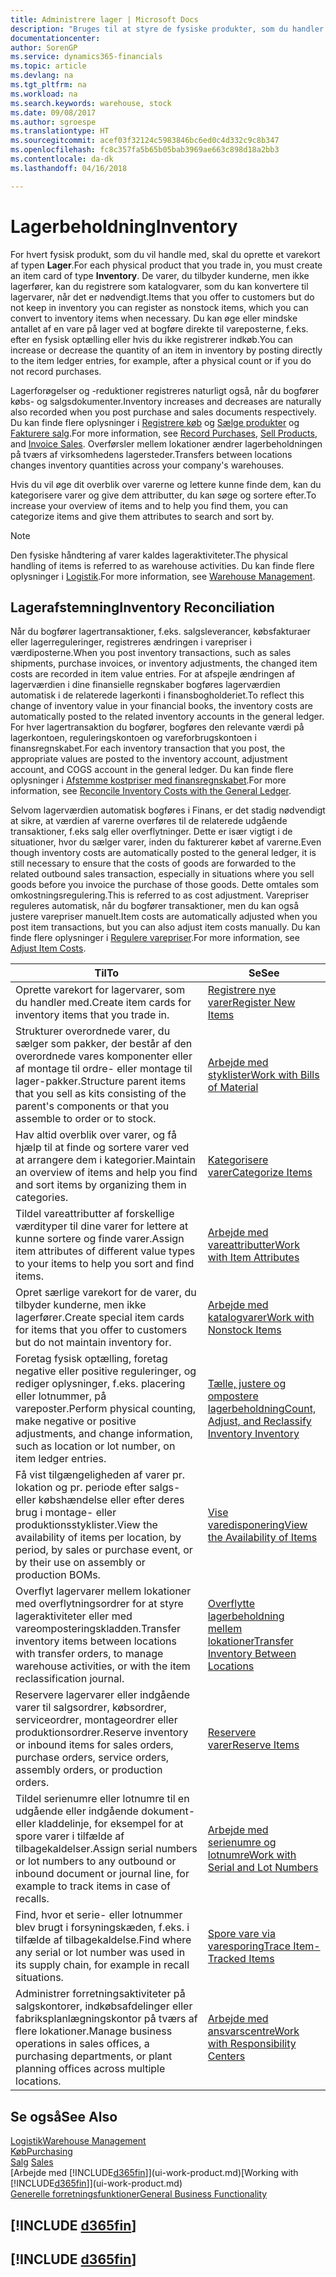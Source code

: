 ```yaml
---
title: Administrere lager | Microsoft Docs
description: "Bruges til at styre de fysiske produkter, som du handler med, f.eks. håndtering af lagerbeholdning på lagerstedet."
documentationcenter: 
author: SorenGP
ms.service: dynamics365-financials
ms.topic: article
ms.devlang: na
ms.tgt_pltfrm: na
ms.workload: na
ms.search.keywords: warehouse, stock
ms.date: 09/08/2017
ms.author: sgroespe
ms.translationtype: HT
ms.sourcegitcommit: acef03f32124c5983846bc6ed0c4d332c9c8b347
ms.openlocfilehash: fc8c357fa5b65b05bab3969ae663c898d18a2bb3
ms.contentlocale: da-dk
ms.lasthandoff: 04/16/2018

---
```


# <a name="inventory"></a><span data-ttu-id="ebec3-103">Lagerbeholdning</span><span class="sxs-lookup"><span data-stu-id="ebec3-103">Inventory</span></span>
<span data-ttu-id="ebec3-104">For hvert fysisk produkt, som du vil handle med, skal du oprette et varekort af typen **Lager**.</span><span class="sxs-lookup"><span data-stu-id="ebec3-104">For each physical product that you trade in, you must create an item card of type **Inventory**.</span></span> <span data-ttu-id="ebec3-105">De varer, du tilbyder kunderne, men ikke lagerfører, kan du registrere som katalogvarer, som du kan konvertere til lagervarer, når det er nødvendigt.</span><span class="sxs-lookup"><span data-stu-id="ebec3-105">Items that you offer to customers but do not keep in inventory you can register as nonstock items, which you can convert to inventory items when necessary.</span></span> <span data-ttu-id="ebec3-106">Du kan øge eller mindske antallet af en vare på lager ved at bogføre direkte til vareposterne, f.eks. efter en fysisk optælling eller hvis du ikke registrerer indkøb.</span><span class="sxs-lookup"><span data-stu-id="ebec3-106">You can increase or decrease the quantity of an item in inventory by posting directly to the item ledger entries, for example, after a physical count or if you do not record purchases.</span></span>

<span data-ttu-id="ebec3-107">Lagerforøgelser og -reduktioner registreres naturligt også, når du bogfører købs- og salgsdokumenter.</span><span class="sxs-lookup"><span data-stu-id="ebec3-107">Inventory increases and decreases are naturally also recorded when you post purchase and sales documents respectively.</span></span> <span data-ttu-id="ebec3-108">Du kan finde flere oplysninger i [Registrere køb](purchasing-how-record-purchases.md) og [Sælge produkter](sales-how-sell-products.md) og [Fakturere salg](sales-how-invoice-sales.md).</span><span class="sxs-lookup"><span data-stu-id="ebec3-108">For more information, see [Record Purchases](purchasing-how-record-purchases.md), [Sell Products](sales-how-sell-products.md), and [Invoice Sales](sales-how-invoice-sales.md).</span></span> <span data-ttu-id="ebec3-109">Overførsler mellem lokationer ændrer lagerbeholdningen på tværs af virksomhedens lagersteder.</span><span class="sxs-lookup"><span data-stu-id="ebec3-109">Transfers between locations changes inventory quantities across your company's warehouses.</span></span>   

<span data-ttu-id="ebec3-110">Hvis du vil øge dit overblik over varerne og lettere kunne finde dem, kan du kategorisere varer og give dem attributter, du kan søge og sortere efter.</span><span class="sxs-lookup"><span data-stu-id="ebec3-110">To increase your overview of items and to help you find them, you can categorize items and give them attributes to search and sort by.</span></span>

> [!NOTE]
> <span data-ttu-id="ebec3-111">Den fysiske håndtering af varer kaldes lageraktiviteter.</span><span class="sxs-lookup"><span data-stu-id="ebec3-111">The physical handling of items is referred to as warehouse activities.</span></span> <span data-ttu-id="ebec3-112">Du kan finde flere oplysninger i [Logistik](warehouse-manage-warehouse.md).</span><span class="sxs-lookup"><span data-stu-id="ebec3-112">For more information, see [Warehouse Management](warehouse-manage-warehouse.md).</span></span>

## <a name="inventory-reconciliation"></a><span data-ttu-id="ebec3-113">Lagerafstemning</span><span class="sxs-lookup"><span data-stu-id="ebec3-113">Inventory Reconciliation</span></span>
<span data-ttu-id="ebec3-114">Når du bogfører lagertransaktioner, f.eks. salgsleverancer, købsfakturaer eller lagerreguleringer, registreres ændringen i varepriser i værdiposterne.</span><span class="sxs-lookup"><span data-stu-id="ebec3-114">When you post inventory transactions, such as sales shipments, purchase invoices, or inventory adjustments, the changed item costs are recorded in item value entries.</span></span> <span data-ttu-id="ebec3-115">For at afspejle ændringen af lagerværdien i dine finansielle regnskaber bogføres lagerværdien automatisk i de relaterede lagerkonti i finansbogholderiet.</span><span class="sxs-lookup"><span data-stu-id="ebec3-115">To reflect this change of inventory value in your financial books, the inventory costs are automatically posted to the related inventory accounts in the general ledger.</span></span> <span data-ttu-id="ebec3-116">For hver lagertransaktion du bogfører, bogføres den relevante værdi på lagerkontoen, reguleringskontoen og vareforbrugskontoen i finansregnskabet.</span><span class="sxs-lookup"><span data-stu-id="ebec3-116">For each inventory transaction that you post, the appropriate values are posted to the inventory account, adjustment account, and COGS account in the general ledger.</span></span> <span data-ttu-id="ebec3-117">Du kan finde flere oplysninger i [Afstemme kostpriser med finansregnskabet](finance-how-to-post-inventory-costs-to-the-general-ledger.md).</span><span class="sxs-lookup"><span data-stu-id="ebec3-117">For more information, see [Reconcile Inventory Costs with the General Ledger](finance-how-to-post-inventory-costs-to-the-general-ledger.md).</span></span>

<span data-ttu-id="ebec3-118">Selvom lagerværdien automatisk bogføres i Finans, er det stadig nødvendigt at sikre, at værdien af varerne overføres til de relaterede udgående transaktioner, f.eks salg eller overflytninger. Dette er især vigtigt i de situationer, hvor du sælger varer, inden du fakturerer købet af varerne.</span><span class="sxs-lookup"><span data-stu-id="ebec3-118">Even though inventory costs are automatically posted to the general ledger, it is still necessary to ensure that the costs of goods are forwarded to the related outbound sales transaction, especially in situations where you sell goods before you invoice the purchase of those goods.</span></span> <span data-ttu-id="ebec3-119">Dette omtales som omkostningsregulering.</span><span class="sxs-lookup"><span data-stu-id="ebec3-119">This is referred to as cost adjustment.</span></span> <span data-ttu-id="ebec3-120">Varepriser reguleres automatisk, når du bogfører transaktioner, men du kan også justere varepriser manuelt.</span><span class="sxs-lookup"><span data-stu-id="ebec3-120">Item costs are automatically adjusted when you post item transactions, but you can also adjust item costs manually.</span></span> <span data-ttu-id="ebec3-121">Du kan finde flere oplysninger i [Regulere varepriser](inventory-how-adjust-item-costs.md).</span><span class="sxs-lookup"><span data-stu-id="ebec3-121">For more information, see [Adjust Item Costs](inventory-how-adjust-item-costs.md).</span></span>

|<span data-ttu-id="ebec3-122">Til</span><span class="sxs-lookup"><span data-stu-id="ebec3-122">To</span></span> |<span data-ttu-id="ebec3-123">Se</span><span class="sxs-lookup"><span data-stu-id="ebec3-123">See</span></span> |
|---|----|
|<span data-ttu-id="ebec3-124">Oprette varekort for lagervarer, som du handler med.</span><span class="sxs-lookup"><span data-stu-id="ebec3-124">Create item cards for inventory items that you trade in.</span></span>|[<span data-ttu-id="ebec3-125">Registrere nye varer</span><span class="sxs-lookup"><span data-stu-id="ebec3-125">Register New Items</span></span>](inventory-how-register-new-items.md)|
|<span data-ttu-id="ebec3-126">Strukturer overordnede varer, du sælger som pakker, der består af den overordnede vares komponenter eller af montage til ordre- eller montage til lager-pakker.</span><span class="sxs-lookup"><span data-stu-id="ebec3-126">Structure parent items that you sell as kits consisting of the parent's components or that you assemble to order or to stock.</span></span>|[<span data-ttu-id="ebec3-127">Arbejde med styklister</span><span class="sxs-lookup"><span data-stu-id="ebec3-127">Work with Bills of Material</span></span>](inventory-how-work-BOMs.md)|
|<span data-ttu-id="ebec3-128">Hav altid overblik over varer, og få hjælp til at finde og sortere varer ved at arrangere dem i kategorier.</span><span class="sxs-lookup"><span data-stu-id="ebec3-128">Maintain an overview of items and help you find and sort items by organizing them in categories.</span></span>|[<span data-ttu-id="ebec3-129">Kategorisere varer</span><span class="sxs-lookup"><span data-stu-id="ebec3-129">Categorize Items</span></span>](inventory-how-categorize-items.md)|
|<span data-ttu-id="ebec3-130">Tildel vareattributter af forskellige værdityper til dine varer for lettere at kunne sortere og finde varer.</span><span class="sxs-lookup"><span data-stu-id="ebec3-130">Assign item attributes of different value types to your items to help you sort and find items.</span></span>|[<span data-ttu-id="ebec3-131">Arbejde med vareattributter</span><span class="sxs-lookup"><span data-stu-id="ebec3-131">Work with Item Attributes</span></span>](inventory-how-work-item-attributes.md)|
|<span data-ttu-id="ebec3-132">Opret særlige varekort for de varer, du tilbyder kunderne, men ikke lagerfører.</span><span class="sxs-lookup"><span data-stu-id="ebec3-132">Create special item cards for items that you offer to customers but do not maintain inventory for.</span></span>|[<span data-ttu-id="ebec3-133">Arbejde med katalogvarer</span><span class="sxs-lookup"><span data-stu-id="ebec3-133">Work with Nonstock Items</span></span>](inventory-how-work-nonstock-items.md)|
|<span data-ttu-id="ebec3-134">Foretag fysisk optælling, foretag negative eller positive reguleringer, og rediger oplysninger, f.eks. placering eller lotnummer, på vareposter.</span><span class="sxs-lookup"><span data-stu-id="ebec3-134">Perform physical counting, make negative or positive adjustments, and change information, such as location or lot number, on item ledger entries.</span></span>|[<span data-ttu-id="ebec3-135">Tælle, justere og ompostere lagerbeholdning</span><span class="sxs-lookup"><span data-stu-id="ebec3-135">Count, Adjust, and Reclassify Inventory Inventory</span></span>](inventory-how-count-adjust-reclassify.md)|
|<span data-ttu-id="ebec3-136">Få vist tilgængeligheden af varer pr. lokation og pr. periode efter salgs- eller købshændelse eller efter deres brug i montage- eller produktionsstyklister.</span><span class="sxs-lookup"><span data-stu-id="ebec3-136">View the availability of items per location, by period, by sales or purchase event, or by their use on assembly or production BOMs.</span></span>|[<span data-ttu-id="ebec3-137">Vise varedisponering</span><span class="sxs-lookup"><span data-stu-id="ebec3-137">View the Availability of Items</span></span>](inventory-how-availability-overview.md)|
|<span data-ttu-id="ebec3-138">Overflyt lagervarer mellem lokationer med overflytningsordrer for at styre lageraktiviteter eller med vareomposteringskladden.</span><span class="sxs-lookup"><span data-stu-id="ebec3-138">Transfer inventory items between locations with transfer orders, to manage warehouse activities, or with the item reclassification journal.</span></span>|[<span data-ttu-id="ebec3-139">Overflytte lagerbeholdning mellem lokationer</span><span class="sxs-lookup"><span data-stu-id="ebec3-139">Transfer Inventory Between Locations</span></span>](inventory-how-transfer-between-locations.md)|
|<span data-ttu-id="ebec3-140">Reservere lagervarer eller indgående varer til salgsordrer, købsordrer, serviceordrer, montageordrer eller produktionsordrer.</span><span class="sxs-lookup"><span data-stu-id="ebec3-140">Reserve inventory or inbound items for sales orders, purchase orders, service orders, assembly orders, or production orders.</span></span>|[<span data-ttu-id="ebec3-141">Reservere varer</span><span class="sxs-lookup"><span data-stu-id="ebec3-141">Reserve Items</span></span>](inventory-how-to-reserve-items.md)|
|<span data-ttu-id="ebec3-142">Tildel serienumre eller lotnumre til en udgående eller indgående dokument- eller kladdelinje, for eksempel for at spore varer i tilfælde af tilbagekaldelser.</span><span class="sxs-lookup"><span data-stu-id="ebec3-142">Assign serial numbers or lot numbers to any outbound or inbound document or journal line, for example to track items in case of recalls.</span></span>|[<span data-ttu-id="ebec3-143">Arbejde med serienumre og lotnumre</span><span class="sxs-lookup"><span data-stu-id="ebec3-143">Work with Serial and Lot Numbers</span></span>](inventory-how-work-item-tracking.md)|
|<span data-ttu-id="ebec3-144">Find, hvor et serie- eller lotnummer blev brugt i forsyningskæden, f.eks. i tilfælde af tilbagekaldelse.</span><span class="sxs-lookup"><span data-stu-id="ebec3-144">Find where any serial or lot number was used in its supply chain, for example in recall situations.</span></span>|[<span data-ttu-id="ebec3-145">Spore vare via varesporing</span><span class="sxs-lookup"><span data-stu-id="ebec3-145">Trace Item-Tracked Items</span></span>](inventory-how-to-trace-item-tracked-items.md)|
|<span data-ttu-id="ebec3-146">Administrer forretningsaktiviteter på salgskontorer, indkøbsafdelinger eller fabriksplanlægningskontor på tværs af flere lokationer.</span><span class="sxs-lookup"><span data-stu-id="ebec3-146">Manage business operations in sales offices, a purchasing departments, or plant planning offices across multiple locations.</span></span>|[<span data-ttu-id="ebec3-147">Arbejde med ansvarscentre</span><span class="sxs-lookup"><span data-stu-id="ebec3-147">Work with Responsibility Centers</span></span>](inventory-responsibility-centers.md)|

## <a name="see-also"></a><span data-ttu-id="ebec3-148">Se også</span><span class="sxs-lookup"><span data-stu-id="ebec3-148">See Also</span></span>  
[<span data-ttu-id="ebec3-149">Logistik</span><span class="sxs-lookup"><span data-stu-id="ebec3-149">Warehouse Management</span></span>](warehouse-manage-warehouse.md)  
[<span data-ttu-id="ebec3-150">Køb</span><span class="sxs-lookup"><span data-stu-id="ebec3-150">Purchasing</span></span>](purchasing-manage-purchasing.md)  
<span data-ttu-id="ebec3-151">[Salg](sales-manage-sales.md)  </span><span class="sxs-lookup"><span data-stu-id="ebec3-151">[Sales](sales-manage-sales.md)  </span></span>  
<span data-ttu-id="ebec3-152">[Arbejde med [!INCLUDE[d365fin](includes/d365fin_md.md)]](ui-work-product.md)</span><span class="sxs-lookup"><span data-stu-id="ebec3-152">[Working with [!INCLUDE[d365fin](includes/d365fin_md.md)]](ui-work-product.md)</span></span>  
[<span data-ttu-id="ebec3-153">Generelle forretningsfunktioner</span><span class="sxs-lookup"><span data-stu-id="ebec3-153">General Business Functionality</span></span>](ui-across-business-areas.md)

## [!INCLUDE [d365fin](includes/free_trial_md.md)]  
## [!INCLUDE [d365fin](includes/training_link_md.md)]


